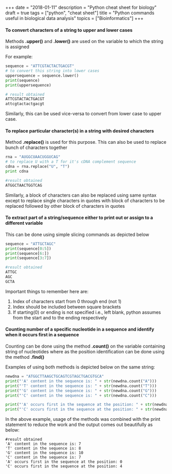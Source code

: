 +++
date = "2018-01-11"
description = "Python cheat sheet for biology"
draft = true
tags = ["python", "cheat sheet"]
title = "Python commands useful in biological data analysis"
topics = ["Bioinformatics"]
+++


#### To convert characters of a string to upper and lower cases

Methods **.upper()** and **.lower()** are used on the variable to which the string is assigned

For example:
```python
sequence = "ATTCGTACTACTGACGT"
# to convert this string into lower cases
uppersequence = sequence.lower()
print(sequence)
print(uppersequence)

# result obtained
ATTCGTACTACTGACGT
attcgtactactgacgt
```
Similarly, this can be used vice-versa to convert from lower case to upper case.

#### To replace particular character(s) in a string with desired characters

Method **.replace()** is used for this purpose. This can also be used to replace bunch of characters together

```python
rna = "AUGGCUAACUGGUCAG"
# to replace U with a T for it's cDNA complement sequence
cdna = rna.replace("U", "T")
print cdna

#result obtained
ATGGCTAACTGGTCAG
```
Similarly, a block of characters can also be replaced using same syntax except to replace single characters in quotes with block of characters to be replaced followed by other block of characters in quotes

#### To extract part of a string/sequence either to print out or assign to a different variable

This can be done using simple slicing commands as depicted below

```Python
sequence = "ATTGCTAGC"
print(sequence[0:5])
print(sequence[6:])
print(sequence[3:7])

#result obtained
ATTGC
AGC
GCTA
```
Important things to remember here are:
1. Index of characters start from 0 through end (not 1)
2. Index should be included between square brackets
3. If starting(0) or ending is not specified i.e., left blank, python assumes from the start and to the ending respectively

#### Counting number of a specific nucleotide in a sequence and identify when it occurs first in a sequence

Counting can be done using the method **.count()** on the variable containing string of nucleotides where as the position identification can be done using the method **.find()**

Examples of using both methods is depicted below on the same string:
```Python
newdna = "ATGGCTTAAGCTGCAGTCGTAGCTGACGTGCA"
print("'A' content in the sequence is: " + str(newdna.count("A")))
print("'T' content in the sequence is: " + str(newdna.count("T")))
print("'G' content in the sequence is: " + str(newdna.count("G")))
print("'C' content in the sequence is: " + str(newdna.count("C")))

print("'A' occurs first in the sequence at the position: " + str(newdna.find("A")))
print("'C' occurs first in the sequence at the position: " + str(newdna.find("C")))
```

In the above example, usage of the methods was combined with the print statement to reduce the work and the output comes out beautifully as below:

```
#result obtained
'A' content in the sequence is: 7
'T' content in the sequence is: 8
'G' content in the sequence is: 10
'C' content in the sequence is: 7
'A' occurs first in the sequence at the position: 0
'C' occurs first in the sequence at the position: 4
```
